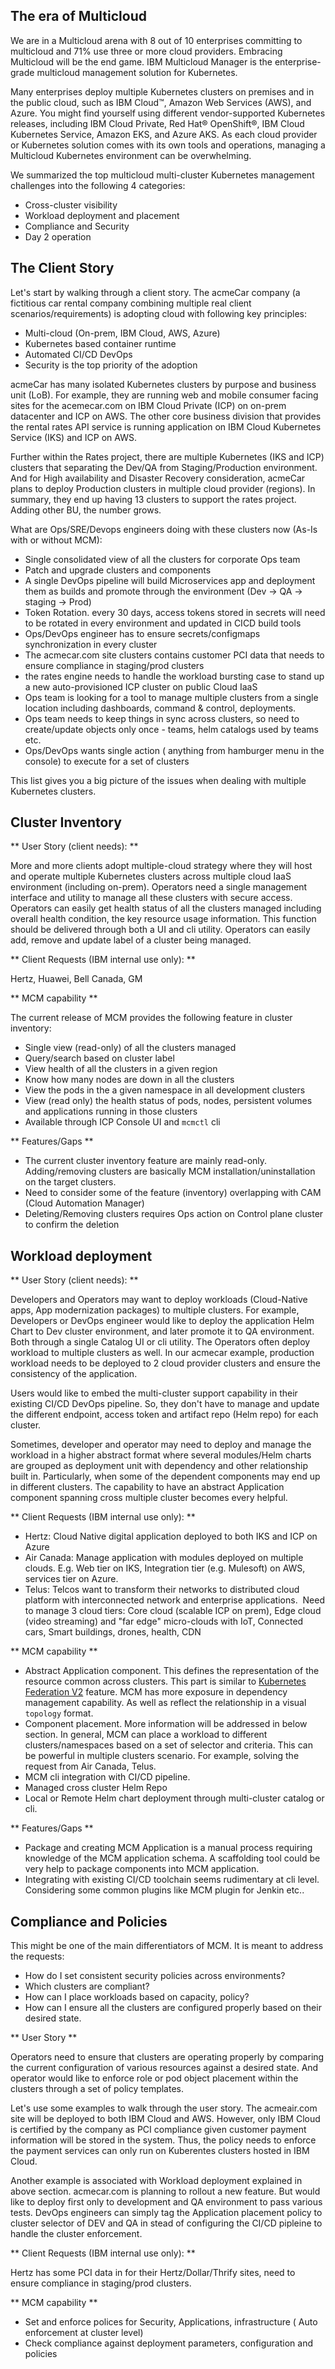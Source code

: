 ## The era of Multicloud

We are in a Multicloud arena with 8 out of 10 enterprises committing to multicloud and 71% use three or more cloud providers. Embracing Multicloud will be the end game. IBM Multicloud Manager is the enterprise-grade multicloud management solution for Kubernetes.

Many enterprises deploy multiple Kubernetes clusters on premises and in the public cloud, such as IBM Cloud™, Amazon Web Services (AWS), and Azure. You might find yourself using different vendor-supported Kubernetes releases, including IBM Cloud Private, Red Hat® OpenShift®, IBM Cloud Kubernetes Service, Amazon EKS, and Azure AKS. As each cloud provider or Kubernetes solution comes with its own tools and operations, managing a Multicloud Kubernetes environment can be overwhelming.

We summarized the top multicloud multi-cluster Kubernetes management challenges into the following 4 categories:

 - Cross-cluster visibility
 - Workload deployment and placement   
 - Compliance and Security   
 - Day 2 operation   

## The Client Story

Let's start by walking through a client story. The acmeCar company (a fictitious car rental company combining multiple real client scenarios/requirements) is adopting cloud with following key principles:

 - Multi-cloud (On-prem, IBM Cloud, AWS, Azure)
 - Kubernetes based container runtime
 - Automated CI/CD DevOps
 - Security is the top priority of the adoption

acmeCar has many isolated Kubernetes clusters by purpose and business unit (LoB). For example, they are running web and mobile consumer facing sites for the acemecar.com on IBM Cloud Private (ICP) on on-prem datacenter and ICP on AWS. The other core business division that provides the rental rates API service is running application on IBM Cloud Kubernetes Service (IKS) and ICP on AWS.

Further within the Rates project, there are multiple Kubernetes (IKS and ICP) clusters that separating the Dev/QA from Staging/Production environment. And for High availability and Disaster Recovery consideration, acmeCar plans to deploy Production clusters in multiple cloud provider (regions). In summary, they end up having 13 clusters to support the rates project. Adding other BU, the number grows.

What are Ops/SRE/Devops engineers doing with these clusters now (As-Is with or without MCM):

 - Single consolidated view of all the clusters for corporate Ops team
 - Patch and upgrade clusters and components
 - A single DevOps pipeline will build Microservices app and deployment them as builds and promote through the environment (Dev -> QA -> staging -> Prod)
 - Token Rotation. every 30 days, access tokens stored in secrets will need to be rotated in every environment and updated in CICD build tools
 - Ops/DevOps engineer has to ensure secrets/configmaps synchronization in every cluster
 - The acmecar.com site clusters contains customer PCI data that needs to ensure compliance in staging/prod clusters
 - the rates engine needs to handle the workload bursting case to stand up a new auto-provisioned ICP cluster on public Cloud IaaS
 - Ops team is looking for a tool to manage multiple clusters from a single location including dashboards, command & control, deployments.
 - Ops team needs to keep things in sync across clusters, so need to create/update objects only once - teams, helm catalogs used by teams etc. 
 - Ops/DevOps wants single action ( anything from hamburger menu in the console) to execute for a set of clusters 

This list gives you a big picture of the issues when dealing with multiple Kubernetes clusters.


## Cluster Inventory

** User Story (client needs): **

More and more clients adopt multiple-cloud strategy where they will host and operate multiple Kubernetes clusters across multiple cloud IaaS environment (including on-prem). Operators need a single management interface and utility to manage all these clusters with secure access. Operators can easily get health status of all the clusters managed including overall health condition, the key resource usage information. This function should be delivered through both a UI and cli utility. Operators can easily add, remove and update label of a cluster being managed.

** Client Requests (IBM internal use only): **

Hertz, Huawei, Bell Canada, GM

** MCM capability **

The current release of MCM provides the following feature in cluster inventory:

 - Single view (read-only) of all the clusters managed
 - Query/search based on cluster label
 - View health of all the clusters in a given region
 - Know how many nodes are down in all the clusters
 - View the pods in the a given namespace in all development clusters
 - View (read only) the health status of pods, nodes, persistent volumes and applications running in those clusters
 - Available through ICP Console UI and `mcmctl` cli

 ** Features/Gaps **

  - The current cluster inventory feature are mainly read-only. Adding/removing clusters are basically MCM installation/uninstallation on the target clusters.
  - Need to consider some of the feature (inventory) overlapping with CAM (Cloud Automation Manager)
  - Deleting/Removing clusters requires Ops action on Control plane cluster to confirm the deletion


## Workload deployment

  ** User Story (client needs): **

  Developers and Operators may want to deploy workloads (Cloud-Native apps, App modernization packages) to multiple clusters. For example, Developers or DevOps engineer would like to deploy the application Helm Chart to Dev cluster environment, and later promote it to QA environment. Both through a single Catalog UI or cli utility. The Operators often deploy workload to multiple clusters as well. In our acmecar example, production workload needs to be deployed to 2 cloud provider clusters and ensure the consistency of the application.

  Users would like to embed the multi-cluster support capability in their existing CI/CD DevOps pipeline. So, they don't have to manage and update the different endpoint, access token and artifact repo (Helm repo) for each cluster.

  Sometimes, developer and operator may need to deploy and manage the workload in a higher abstract format where several modules/Helm charts are grouped as deployment unit with dependency and other relationship built in. Particularly, when some of the dependent components may end up in different clusters. The capability to have an abstract Application component spanning cross multiple cluster becomes every helpful.


  ** Client Requests (IBM internal use only): **

  - Hertz: Cloud Native digital application deployed to both IKS and ICP on Azure
  - Air Canada: Manage application with modules deployed on multiple clouds. E.g. Web tier on IKS, Integration tier (e.g. Mulesoft) on AWS, services tier on Azure.
  - Telus: Telcos want to transform their networks to distributed cloud platform with interconnected network and enterprise applications.  Need to manage 3 cloud tiers: Core cloud (scalable ICP on prem), Edge cloud (video streaming) and "far edge" micro-clouds with IoT, Connected cars, Smart buildings, drones, health, CDN 



  ** MCM capability **

  - Abstract Application component. This defines the representation of the resource common across clusters. This part is similar to [Kubernetes Federation V2](https://github.com/kubernetes-sigs/federation-v2) feature. MCM has more exposure in dependency management capability. As well as reflect the relationship in a visual `topology` format.
  - Component placement. More information will be addressed in below section. In general, MCM can place a workload to different clusters/namespaces based on a set of selector and criteria. This can be powerful in multiple clusters scenario. For example, solving the request from Air Canada, Telus.
  - MCM cli integration with CI/CD pipeline.
  - Managed cross cluster Helm Repo
  - Local or Remote Helm chart deployment through multi-cluster catalog or cli.


  ** Features/Gaps **

  - Package and creating MCM Application is a manual process requiring knowledge of the MCM application schema. A scaffolding tool could be very help to package components into MCM application.
  - Integrating with existing CI/CD toolchain seems rudimentary at cli level. Considering some common plugins like MCM plugin for Jenkin etc..

## Compliance and Policies

  This might be one of the main differentiators of MCM.
  It is meant to address the requests:

  - How do I set consistent security policies across environments?
  - Which clusters are compliant?
  - How can I place workloads based on capacity, policy?
  - How can I ensure all the clusters are configured properly based on their desired state.

  ** User Story **

  Operators need to ensure that clusters are operating properly by comparing the current configuration of various resources against a desired state. And operator would like to enforce role or pod object placement within the clusters through a set of policy templates.

  Let's use some examples to walk through the user story.
  The acmeair.com site will be deployed to both IBM Cloud and AWS. However, only IBM Cloud is certified by the company as PCI compliance given customer payment information will be stored in the system. Thus, the policy needs to enforce the payment services can only run on Kuberentes clusters hosted in IBM Cloud.

  Another example is associated with Workload deployment explained in above section. acmecar.com is planning to rollout a new feature. But would like to deploy first only to development and QA environment to pass various tests. DevOps engineers can simply tag the Application placement policy to cluster selector of DEV and QA in stead of configuring the CI/CD pipleine to handle the cluster enforcement.

  ** Client Requests (IBM internal use only): **

  Hertz has some PCI data in for their Hertz/Dollar/Thrify sites, need to ensure compliance in staging/prod clusters.

  ** MCM capability **

  - Set and enforce polices for Security, Applications, infrastructure ( Auto enforcement at cluster level)
  - Check compliance against deployment parameters, configuration and policies
